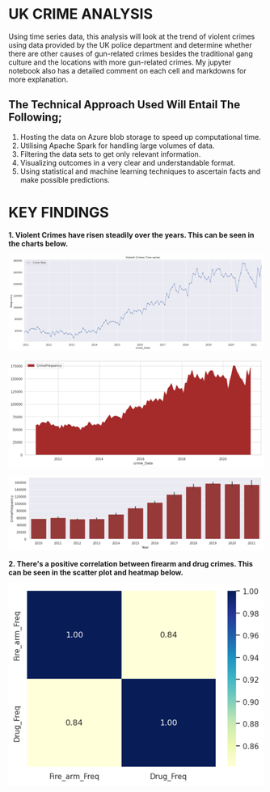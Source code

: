 # UK CRIME ANALYSIS

Using time series data, this analysis will look at the trend of violent crimes using data provided by the UK police department and determine whether there are other causes of gun-related crimes besides the traditional gang culture and the locations with more gun-related crimes. My jupyter notebook also has a detailed comment on each cell and markdowns for more explanation. 

## The Technical Approach Used Will Entail The Following;

1. Hosting the data on Azure blob storage to speed up computational time.
2. Utilising Apache Spark for handling large volumes of data.
3. Filtering the data sets to get only relevant information.
4. Visualizing outcomes in a very clear and understandable format.
5. Using statistical and machine learning techniques to ascertain facts and make possible predictions.

# KEY FINDINGS

**1. Violent Crimes have risen steadily over the years. This can be seen in the charts below.** 

![](https://github.com/odogwu25/UK-Crime-Analysis/blob/main/crimeimages/violent_Time%20serioes.png)

![](https://github.com/odogwu25/UK-Crime-Analysis/blob/main/crimeimages/stack%20plot.png)

![The candle stick shows the retracement each year](https://github.com/odogwu25/UK-Crime-Analysis/blob/main/crimeimages/Barplot_candle.png)


**2. There's a positive correlation between firearm and drug crimes. This can be seen in the scatter plot and heatmap below.**

![](https://github.com/odogwu25/UK-Crime-Analysis/blob/main/crimeimages/drug%20%26%20firearm%20corr.png)

